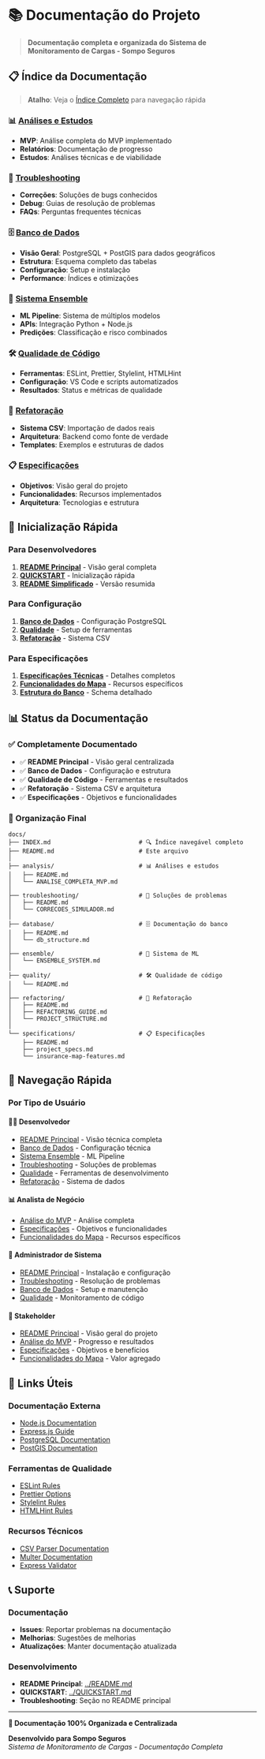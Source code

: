 # 📚 Documentação do Projeto

> **Documentação completa e organizada do Sistema de Monitoramento de Cargas - Sompo Seguros**

## 📋 Índice da Documentação

> **Atalho**: Veja o [Índice Completo](INDEX.md) para navegação rápida

### **📊 [Análises e Estudos](analysis/README.md)**
- **MVP**: Análise completa do MVP implementado
- **Relatórios**: Documentação de progresso
- **Estudos**: Análises técnicas e de viabilidade

### **🔧 [Troubleshooting](troubleshooting/README.md)**
- **Correções**: Soluções de bugs conhecidos
- **Debug**: Guias de resolução de problemas
- **FAQs**: Perguntas frequentes técnicas

### **🗄️ [Banco de Dados](database/README.md)**
- **Visão Geral**: PostgreSQL + PostGIS para dados geográficos
- **Estrutura**: Esquema completo das tabelas
- **Configuração**: Setup e instalação
- **Performance**: Índices e otimizações

### **🤖 [Sistema Ensemble](ensemble/ENSEMBLE_SYSTEM.md)**
- **ML Pipeline**: Sistema de múltiplos modelos
- **APIs**: Integração Python + Node.js
- **Predições**: Classificação e risco combinados

### **🛠️ [Qualidade de Código](quality/README.md)**
- **Ferramentas**: ESLint, Prettier, Stylelint, HTMLHint
- **Configuração**: VS Code e scripts automatizados
- **Resultados**: Status e métricas de qualidade

### **🔄 [Refatoração](refactoring/README.md)**
- **Sistema CSV**: Importação de dados reais
- **Arquitetura**: Backend como fonte de verdade
- **Templates**: Exemplos e estruturas de dados

### **📋 [Especificações](specifications/README.md)**
- **Objetivos**: Visão geral do projeto
- **Funcionalidades**: Recursos implementados
- **Arquitetura**: Tecnologias e estrutura

## 🚀 Inicialização Rápida

### **Para Desenvolvedores**
1. **[README Principal](../README.md)** - Visão geral completa
2. **[QUICKSTART](../QUICKSTART.md)** - Inicialização rápida
3. **[README Simplificado](../README-SIMPLIFICADO.md)** - Versão resumida

### **Para Configuração**
1. **[Banco de Dados](database/README.md)** - Configuração PostgreSQL
2. **[Qualidade](quality/README.md)** - Setup de ferramentas
3. **[Refatoração](refactoring/README.md)** - Sistema CSV

### **Para Especificações**
1. **[Especificações Técnicas](specifications/project_specs.md)** - Detalhes completos
2. **[Funcionalidades do Mapa](specifications/insurance-map-features.md)** - Recursos específicos
3. **[Estrutura do Banco](database/db_structure.md)** - Schema detalhado

## 📊 Status da Documentação

### **✅ Completamente Documentado**
- ✅ **README Principal** - Visão geral centralizada
- ✅ **Banco de Dados** - Configuração e estrutura
- ✅ **Qualidade de Código** - Ferramentas e resultados
- ✅ **Refatoração** - Sistema CSV e arquitetura
- ✅ **Especificações** - Objetivos e funcionalidades

### **📁 Organização Final**
```
docs/
├── INDEX.md                         # 🔍 Índice navegável completo
├── README.md                        # Este arquivo
│
├── analysis/                        # 📊 Análises e estudos
│   ├── README.md
│   └── ANALISE_COMPLETA_MVP.md
│
├── troubleshooting/                 # 🔧 Soluções de problemas
│   ├── README.md
│   └── CORRECOES_SIMULADOR.md
│
├── database/                        # 🗄️ Documentação do banco
│   ├── README.md
│   └── db_structure.md
│
├── ensemble/                        # 🤖 Sistema de ML
│   └── ENSEMBLE_SYSTEM.md
│
├── quality/                         # 🛠️ Qualidade de código
│   └── README.md
│
├── refactoring/                     # 🔄 Refatoração
│   ├── README.md
│   ├── REFACTORING_GUIDE.md
│   └── PROJECT_STRUCTURE.md
│
└── specifications/                  # 📋 Especificações
    ├── README.md
    ├── project_specs.md
    └── insurance-map-features.md
```

## 🎯 Navegação Rápida

### **Por Tipo de Usuário**

#### **👨‍💻 Desenvolvedor**
- [README Principal](../README.md) - Visão técnica completa
- [Banco de Dados](database/README.md) - Configuração técnica
- [Sistema Ensemble](ensemble/ENSEMBLE_SYSTEM.md) - ML Pipeline
- [Troubleshooting](troubleshooting/README.md) - Soluções de problemas
- [Qualidade](quality/README.md) - Ferramentas de desenvolvimento
- [Refatoração](refactoring/README.md) - Sistema de dados

#### **📊 Analista de Negócio**
- [Análise do MVP](analysis/ANALISE_COMPLETA_MVP.md) - Análise completa
- [Especificações](specifications/README.md) - Objetivos e funcionalidades
- [Funcionalidades do Mapa](specifications/insurance-map-features.md) - Recursos específicos

#### **🔧 Administrador de Sistema**
- [README Principal](../README.md) - Instalação e configuração
- [Troubleshooting](troubleshooting/README.md) - Resolução de problemas
- [Banco de Dados](database/README.md) - Setup e manutenção
- [Qualidade](quality/README.md) - Monitoramento de código

#### **🎯 Stakeholder**
- [README Principal](../README.md) - Visão geral do projeto
- [Análise do MVP](analysis/ANALISE_COMPLETA_MVP.md) - Progresso e resultados
- [Especificações](specifications/README.md) - Objetivos e benefícios
- [Funcionalidades do Mapa](specifications/insurance-map-features.md) - Valor agregado

## 🔗 Links Úteis

### **Documentação Externa**
- [Node.js Documentation](https://nodejs.org/docs/)
- [Express.js Guide](https://expressjs.com/)
- [PostgreSQL Documentation](https://www.postgresql.org/docs/)
- [PostGIS Documentation](https://postgis.net/documentation/)

### **Ferramentas de Qualidade**
- [ESLint Rules](https://eslint.org/docs/rules/)
- [Prettier Options](https://prettier.io/docs/en/options.html)
- [Stylelint Rules](https://stylelint.io/user-guide/rules/)
- [HTMLHint Rules](https://github.com/htmlhint/HTMLHint/wiki/Rules)

### **Recursos Técnicos**
- [CSV Parser Documentation](https://csv.js.org/)
- [Multer Documentation](https://github.com/expressjs/multer)
- [Express Validator](https://express-validator.github.io/docs/)

## 📞 Suporte

### **Documentação**
- **Issues**: Reportar problemas na documentação
- **Melhorias**: Sugestões de melhorias
- **Atualizações**: Manter documentação atualizada

### **Desenvolvimento**
- **README Principal**: [../README.md](../README.md)
- **QUICKSTART**: [../QUICKSTART.md](../QUICKSTART.md)
- **Troubleshooting**: Seção no README principal

---

**🎯 Documentação 100% Organizada e Centralizada**

**Desenvolvido para Sompo Seguros**  
*Sistema de Monitoramento de Cargas - Documentação Completa*
